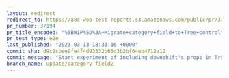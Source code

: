 ```yaml
---
layout: redirect
redirect_to: https://a8c-woo-test-reports.s3.amazonaws.com/public/pr/37194/e2e/index.html
pr_number: 37194
pr_title_encoded: "%5BWIP%5D%3A+Migrate+category+field+to+Tree+control"
pr_test_type: e2e
last_published: "2023-03-13 18:33:16 +0000"
commit_sha: d9c1cbee9fe4f4d93332b65d3b2bf64eb4712a12
commit_message: "Start experiment of including downshift's props in Tree"
branch_name: update/category-field2
---
```


